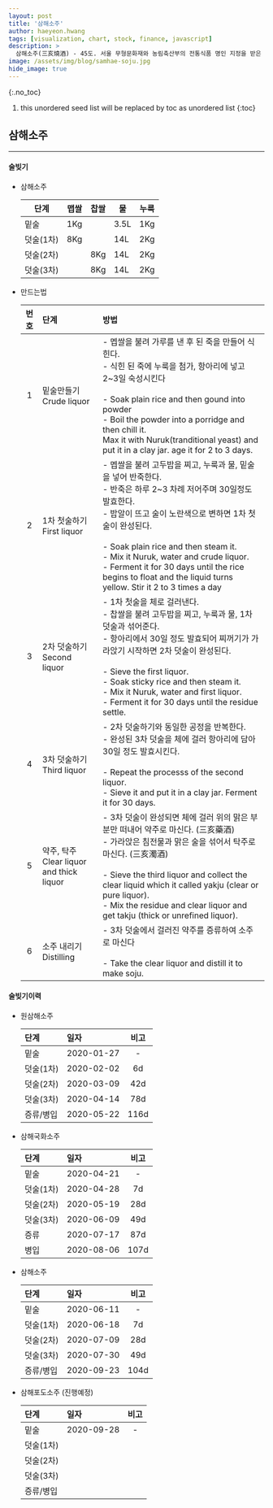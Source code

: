 ```yaml
---
layout: post
title: '삼해소주' 
author: haeyeon.hwang
tags: [visualization, chart, stock, finance, javascript]
description: >
  삼해소주(三亥燒酒) - 45도. 서울 무형문화재와 농림축산부의 전통식품 명인 지정을 받은 삼해소주가의 대표적인 증류식 소주. 삼해약주로 증류하여 구수한 곡 향, 누룩 향의 어우러짐과 부드러움을 동시에 느낄 수 있으며 복잡 미묘 하면서도 깊은 정취를 음미할 수 있슴.  [`삼해소주`](https://samhaesoju.kr/)
image: /assets/img/blog/samhae-soju.jpg
hide_image: true
---
```


{:.no_toc}
1. this unordered seed list will be replaced by toc as unordered list
{:toc}

## **삼해소주**

---

#### 술빚기

- 삼해소주
  
  단계|맵쌀|찹쌀|물|누룩
  ---|---|---|---|--- 
  밑술|1Kg||3.5L|1Kg  
  덧술(1차)|8Kg||14L|2Kg
  덧술(2차)||8Kg|14L|2Kg
  덧술(3차)||8Kg|14L|2Kg

- 만드는법

  번호|단계|방법
  :---:|:---|:--- 
  1|밑술만들기<br>Crude liquor|- 멥쌀을 불려 가루를 낸 후 된 죽을 만들어 식힌다.<br>- 식힌 된 죽에 누룩을 첨가, 항아리에 넣고 2~3일 숙성시킨다<br><br>- Soak plain rice and then gound into powder<br>- Boil the powder into a porridge and then chill it.<br>Max it with Nuruk(tranditional yeast) and put it in a clay jar. age it for 2 to 3 days. 
  2|1차 첫술하기<br>First liquor|- 멥쌀을 불려 고두밥을 찌고, 누룩과 물, 밑술을 넣어 반죽한다.<br>- 반죽은 하루 2~3 차례 저어주며 30일정도 발효한다.<br>- 밥알이 뜨고 술이 노란색으로 변하면 1차 첫술이 완성된다.<br><br>- Soak plain rice and then steam it.<br>- Mix it Nuruk, water and crude liquor.<br>- Ferment it for 30 days until the rice begins to float and the liquid turns yellow. Stir it 2 to 3 times a day
  3|2차 덧술하기<br>Second liquor|- 1차 첫술을 체로 걸러낸다.<br>- 찹쌀을 불려 고두밥을 찌고, 누룩과 물, 1차 덧술과 섞어준다.<br>- 항아리에서 30일 정도 발효되어 찌꺼기가 가라앉기 시작하면 2차 덧술이 완성된다.<br><br>- Sieve the first liquor.<br>- Soak sticky rice and then steam it.<br>- Mix it Nuruk, water and first liquor.<br>- Ferment it for 30 days until the residue settle. 
  4|3차 덧술하기<br>Third liquor|- 2차 덧술하기와 동일한 공정을 반복한다.<br>- 완성된 3차 덧술을 체에 걸러 항아리에 담아 30일 정도 발효시킨다.<br><br>- Repeat the processs of the second liquor.<br>- Sieve it and put it in a clay jar. Ferment it for 30 days. 
  5|약주, 탁주<br>Clear liquor and thick liquor|- 3차 덧술이 완성되면 체에 걸러 위의 맑은 부분만 떠내어 약주로 마신다. (三亥藥酒)<br>- 가라앉은 침전물과 맑은 술을 섞어서 탁주로 마신다. (三亥濁酒)<br><br>- Sieve the third liquor and collect the clear liquid which it called yakju (clear or pure liquor).<br>- Mix the residue and clear liquor and get takju (thick or unrefined liquor). 
  6|소주 내리기<br>Distilling|- 3차 덧술에서 걸러진 약주를 증류하여 소주로 마신다<br><br>- Take the clear liquor and distill it to make soju. 

#### 술빚기이력

- 원삼해소주
  
  단계|일자|비고
  :---|:---|:---: 
  밑술|2020-01-27|-
  덧술(1차)|2020-02-02|6d
  덧술(2차)|2020-03-09|42d
  덧술(3차)|2020-04-14|78d
  증류/병입|2020-05-22|116d

- 삼해국화소주
  
  단계|일자|비고
  :---|:---|:---: 
  밑술|2020-04-21|-
  덧술(1차)|2020-04-28|7d
  덧술(2차)|2020-05-19|28d
  덧술(3차)|2020-06-09|49d
  증류|2020-07-17|87d
  병입|2020-08-06|107d

- 삼해소주
  
  단계|일자|비고
  :---|:---|:---: 
  밑술|2020-06-11|-
  덧술(1차)|2020-06-18|7d
  덧술(2차)|2020-07-09|28d
  덧술(3차)|2020-07-30|49d
  증류/병입|2020-09-23|104d
  
- 삼해포도소주 (진행예정)

  단계|일자|비고
  :---|:---|:---: 
  밑술|2020-09-28|-
  덧술(1차)||
  덧술(2차)||
  덧술(3차)||
  증류/병입||
